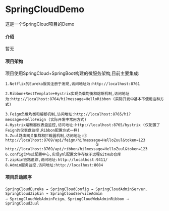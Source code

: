 # SpringCloudDemo
这是一个SpringCloud项目的Demo
#### 介绍
暂无
#### 项目架构
项目使用SpringCloud+SpringBoot构建的微服务架构,目前主要集成:  

	1.Netflix的Eureka服务注册于发现,访问地址为:http://localhost:8761  
	
	2.Ribbon+RestTemplate+Hystrix实现负载均衡和熔断机制,访问地址为:http://localhost:8764/hi?message=HelloRibbon (实际开发中基本不使用这种方式)  
	
	3.Feign负载均衡和熔断机制,访问地址:http://localhost:8765/hi?message=HelloFeign (实际开发中常用方式)  
	4.Hystrix熔断器仪表盘监控,访问地址:http://localhost:8765/hystrix (仅配置了Feign的仪表盘监控,Ribbon配置方式一样)  
	5.Zuul路由网关集群和拦截器机制,访问地址:① http://localhost:8769/api/feign/hi?message=HelloZuul&token=123  
											② http://localhost:8769/api/ribbon/hi?message=HelloZuul&token=123  
	6.config分布式配置中心,实现yml配置文件存放于远程GitHub仓库  
	7.zipkin链路追踪,访问地址:http://localhost:9411/
	8.Admin服务监控,访问地址:http://localhost:8084
#### 项目启动顺序
	SpringCloudEureka → SpringCloudConfig → SpringCloudAdminServer、SpringCloudZipkin → SpringCloudServiceAdmin
	→ SpringCloudWebAdminFeign、SpringCloudWebAdminRibbon → SpringCloudZuul